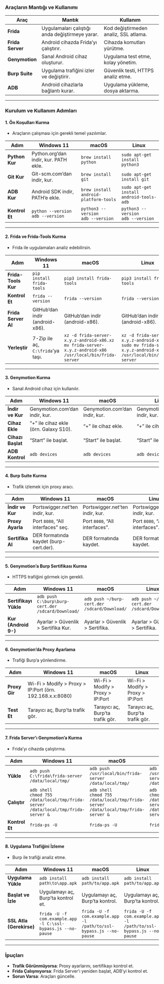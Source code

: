 ### Araçların Mantığı ve Kullanımı

| **Araç**         | **Mantık**                                      | **Kullanım**                              |
|-------------------|------------------------------------------------|-------------------------------------------|
| **Frida**        | Uygulamaları çalıştığı anda değiştirmeye yarar. | Kod değiştirmeden analiz, SSL atlama.     |
| **Frida Server** | Android cihazda Frida’yı çalıştırır.           | Cihazda komutları yürütme.                |
| **Genymotion**   | Sanal Android cihaz oluşturur.                 | Uygulama test etme, kolay yönetim.         |
| **Burp Suite**   | Uygulama trafiğini izler ve değiştirir.        | Güvenlik testi, HTTPS analiz etme.        |
| **ADB**          | Android cihazlarla bağlantı kurar.             | Uygulama yükleme, dosya aktarma.          |

---

### Kurulum ve Kullanım Adımları

#### 1. Ön Koşulları Kurma
- Araçların çalışması için gerekli temel yazılımlar.

| **Adım**         | **Windows 11**                       | **macOS**                       | **Linux**                       |
|-------------------|--------------------------------------|---------------------------------|---------------------------------|
| **Python Kur**   | Python.org’dan indir, kur. PATH ekle.| `brew install python`          | `sudo apt-get install python3` |
| **Git Kur**      | Git-scm.com’dan indir, kur.          | `brew install git`             | `sudo apt-get install git`     |
| **ADB Kur**      | Android SDK indir, PATH’e ekle.      | `brew install android-platform-tools` | `sudo apt-get install android-tools-adb` |
| **Kontrol Et**   | `python --version` <br> `adb --version` | `python3 --version` <br> `adb --version` | `python3 --version` <br> `adb --version` |

---

#### 2. Frida ve Frida-Tools Kurma
- Frida ile uygulamaları analiz edebilirsin.

| **Adım**            | **Windows 11**                       | **macOS**                       | **Linux**                       |
|----------------------|--------------------------------------|---------------------------------|---------------------------------|
| **Frida-Tools Kur** | `pip install frida-tools`           | `pip3 install frida-tools`     | `pip3 install frida-tools`     |
| **Kontrol Et**      | `frida --version`                   | `frida --version`              | `frida --version`              |
| **Frida Server Al** | GitHub’dan indir (android-x86).     | GitHub’dan indir (android-x86).| GitHub’dan indir (android-x86).|
| **Yerleştir**       | 7-Zip ile aç, `C:\frida`’ya taşı.   | `xz -d frida-server-x.y.z-android-x86.xz` <br> `mv frida-server-x.y.z-android-x86 /usr/local/bin/frida-server` | `xz -d frida-server-x.y.z-android-x86.xz` <br> `sudo mv frida-server-x.y.z-android-x86 /usr/local/bin/frida-server` |

---

#### 3. Genymotion Kurma
- Sanal Android cihaz için kullanılır.

| **Adım**            | **Windows 11**                       | **macOS**                       | **Linux**                       |
|----------------------|--------------------------------------|---------------------------------|---------------------------------|
| **İndir ve Kur**    | Genymotion.com’dan indir, kur.       | Genymotion.com’dan indir, kur. | Genymotion.com’dan indir, kur. |
| **Cihaz Ekle**      | “+” ile cihaz ekle (örn. Galaxy S10).| “+” ile cihaz ekle.            | “+” ile cihaz ekle.            |
| **Cihazı Başlat**   | “Start” ile başlat.                  | “Start” ile başlat.            | “Start” ile başlat.            |
| **ADB Kontrol**     | `adb devices`                       | `adb devices`                  | `adb devices`                  |

---

#### 4. Burp Suite Kurma
- Trafik izlemek için proxy aracı.

| **Adım**            | **Windows 11**                       | **macOS**                       | **Linux**                       |
|----------------------|--------------------------------------|---------------------------------|---------------------------------|
| **İndir ve Kur**    | Portswigger.net’ten indir, kur.     | Portswigger.net’ten indir, kur.| Portswigger.net’ten indir, kur.|
| **Proxy Ayarla**    | Port `8080`, “All interfaces” seç.   | Port `8080`, “All interfaces”. | Port `8080`, “All interfaces”. |
| **Sertifika Al**    | DER formatında kaydet (burp-cert.der). | DER formatında kaydet.       | DER formatında kaydet.         |

---

#### 5. Genymotion’a Burp Sertifikası Kurma
- HTTPS trafiğini görmek için gerekli.

| **Adım**            | **Windows 11**                       | **macOS**                       | **Linux**                       |
|----------------------|--------------------------------------|---------------------------------|---------------------------------|
| **Sertifikayı Yükle**| `adb push C:\burp\burp-cert.der /sdcard/Download/` | `adb push ~/burp-cert.der /sdcard/Download/` | `adb push ~/burp-cert.der /sdcard/Download/` |
| **Kur (Android 9-)**| Ayarlar > Güvenlik > Sertifika Kur. | Ayarlar > Güvenlik > Sertifika.| Ayarlar > Güvenlik > Sertifika.|

---

#### 6. Genymotion’da Proxy Ayarlama
- Trafiği Burp’a yönlendirme.

| **Adım**            | **Windows 11**                       | **macOS**                       | **Linux**                       |
|----------------------|--------------------------------------|---------------------------------|---------------------------------|
| **Proxy Gir**       | Wi-Fi > Modify > Proxy > IP:Port (örn. 192.168.x.x:8080) | Wi-Fi > Modify > Proxy > IP:Port | Wi-Fi > Modify > Proxy > IP:Port |
| **Test Et**         | Tarayıcı aç, Burp’ta trafik gör.     | Tarayıcı aç, Burp’ta trafik gör.| Tarayıcı aç, Burp’ta trafik gör.|

---

#### 7. Frida Server’ı Genymotion’a Kurma
- Frida’yı cihazda çalıştırma.

| **Adım**            | **Windows 11**                       | **macOS**                       | **Linux**                       |
|----------------------|--------------------------------------|---------------------------------|---------------------------------|
| **Yükle**           | `adb push C:\frida\frida-server /data/local/tmp/` | `adb push /usr/local/bin/frida-server /data/local/tmp/` | `adb push /usr/local/bin/frida-server /data/local/tmp/` |
| **Çalıştır**        | `adb shell` <br> `chmod 755 /data/local/tmp/frida-server` <br> `/data/local/tmp/frida-server &` | `adb shell` <br> `chmod 755 /data/local/tmp/frida-server` <br> `/data/local/tmp/frida-server &` | `adb shell` <br> `chmod 755 /data/local/tmp/frida-server` <br> `/data/local/tmp/frida-server &` |
| **Kontrol Et**      | `frida-ps -U`                       | `frida-ps -U`                  | `frida-ps -U`                  |

---

#### 8. Uygulama Trafiğini İzleme
- Burp ile trafiği analiz etme.

| **Adım**            | **Windows 11**                       | **macOS**                       | **Linux**                       |
|----------------------|--------------------------------------|---------------------------------|---------------------------------|
| **Uygulama Yükle**  | `adb install path\to\app.apk`       | `adb install path/to/app.apk`  | `adb install path/to/app.apk`  |
| **Başlat ve İzle**  | Uygulamayı aç, Burp’ta kontrol et.  | Uygulamayı aç, Burp’ta kontrol.| Uygulamayı aç, Burp’ta kontrol.|
| **SSL Atla (Gerekirse)** | `frida -U -f com.example.app -l C:\ssl-bypass.js --no-pause` | `frida -U -f com.example.app -l /path/to/ssl-bypass.js --no-pause` | `frida -U -f com.example.app -l /path/to/ssl-bypass.js --no-pause` |

---

### İpuçları
- **Trafik Görünmüyorsa**: Proxy ayarlarını, sertifikayı kontrol et.
- **Frida Çalışmıyorsa**: Frida Server’ı yeniden başlat, ADB’yi kontrol et.
- **Sorun Varsa**: Araçları güncelle.

